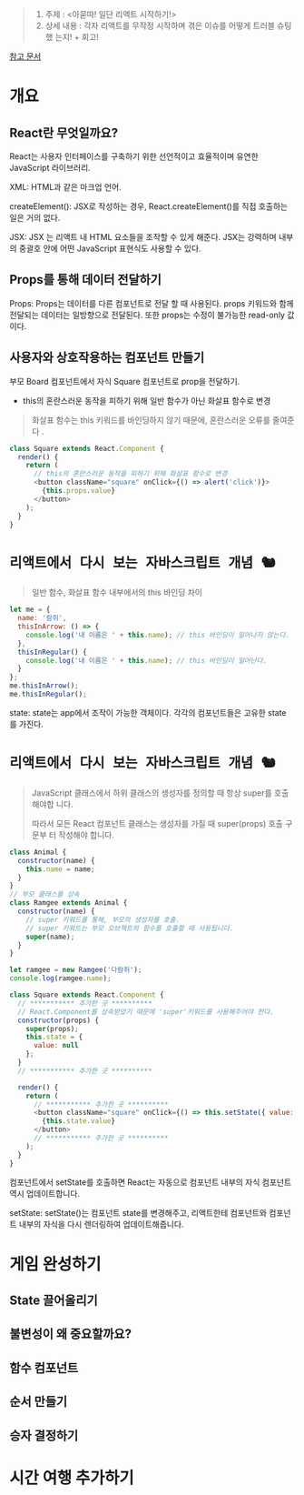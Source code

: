 > 1.  주제 : <아묻따! 일단 리액트 시작하기!>
> 2.  상세 내용 : 각자 리액트를 무작정 시작하며 겪은 이슈를 어떻게 트러블 슈팅했
>     는지! + 회고!

[참고 문서](https://ko.reactjs.org/tutorial/tutorial.html)

# 개요

## React란 무엇일까요?

React는 사용자 인터페이스를 구축하기 위한 선언적이고 효율적이며 유연한
JavaScript 라이브러리.

XML: HTML과 같은 마크업 언어.

createElement(): JSX로 작성하는 경우, React.createElement()를 직접 호출하는 일은
거의 없다.

JSX: JSX 는 리액트 내 HTML 요소들을 조작할 수 있게 해준다. JSX는 강력하며 내부의
중괄호 안에 어떤 JavaScript 표현식도 사용할 수 있다.

## Props를 통해 데이터 전달하기

Props: Props는 데이터를 다른 컴포넌트로 전달 할 때 사용된다. props 키워드와 함께
전달되는 데이터는 일방향으로 전달된다. 또한 props는 수정이 불가능한 read-only 값
이다.

## 사용자와 상호작용하는 컴포넌트 만들기

부모 Board 컴포넌트에서 자식 Square 컴포넌트로 prop을 전달하기.

- this의 혼란스러운 동작을 피하기 위해 일반 함수가 아닌 화살표 함수로 변경

> 화살표 함수는 this 키워드를 바인딩하지 않기 때문에, 혼란스러운 오류를 줄여준다
> .

```js
class Square extends React.Component {
  render() {
    return (
      // this의 혼란스러운 동작을 피하기 위해 화살표 함수로 변경
      <button className="square" onClick={() => alert('click')}>
        {this.props.value}
      </button>
    );
  }
}
```

# **`리액트에서 다시 보는 자바스크립트 개념 🐿`**

> 일반 함수, 화살표 함수 내부에서의 this 바인딩 차이

```js
let me = {
  name: '람쥐',
  thisInArrow: () => {
    console.log('내 이름은 ' + this.name); // this 바인딩이 일어나지 않는다.
  },
  thisInRegular() {
    console.log('내 이름은 ' + this.name); // this 바인딩이 일어난다.
  }
};
me.thisInArrow();
me.thisInRegular();
```

state: state는 app에서 조작이 가능한 객체이다. 각각의 컴포넌트들은 고유한 state
를 가진다.

# **`리액트에서 다시 보는 자바스크립트 개념 🐿`**

> JavaScript 클래스에서 하위 클래스의 생성자를 정의할 때 항상 super를 호출해야합
> 니다.
>
> 따라서 모든 React 컴포넌트 클래스는 생성자를 가질 때 super(props) 호출 구문부
> 터 작성해야 합니다.

```js
class Animal {
  constructor(name) {
    this.name = name;
  }
}
// 부모 클래스를 상속
class Ramgee extends Animal {
  constructor(name) {
    // super 키워드를 통해, 부모의 생성자를 호출.
    // super 키워드는 부모 오브젝트의 함수를 호출할 때 사용됩니다.
    super(name);
  }
}

let ramgee = new Ramgee('다람쥐');
console.log(ramgee.name);
```

```js
class Square extends React.Component {
  // *********** 추가한 곳 **********
  // React.Component를 상속받았기 때문에 'super'키워드를 사용해주어야 한다.
  constructor(props) {
    super(props);
    this.state = {
      value: null
    };
  }
  // *********** 추가한 곳 **********

  render() {
    return (
      // *********** 추가한 곳 **********
      <button className="square" onClick={() => this.setState({ value: 'X' })}>
        {this.state.value}
      </button>
      // *********** 추가한 곳 **********
    );
  }
}
```

컴포넌트에서 setState를 호출하면 React는 자동으로 컴포넌트 내부의 자식 컴포넌트
역시 업데이트합니다.

setState: setState()는 컴포넌트 state를 변경해주고, 리액트한테 컴포넌트와 컴포넌
트 내부의 자식을 다시 렌더링하여 업데이트해줍니다.

# 게임 완성하기

## State 끌어올리기

## 불변성이 왜 중요할까요?

## 함수 컴포넌트

## 순서 만들기

## 승자 결정하기

# 시간 여행 추가하기
